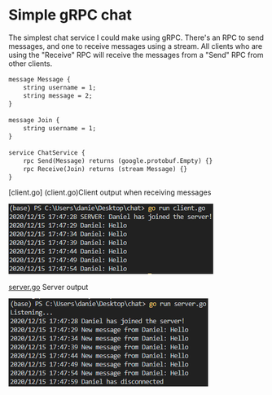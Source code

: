 # Simple gRPC chat

The simplest chat service I could make using gRPC. There's an RPC to send messages, and one to receive messages using a stream.
All clients who are using the "Receive" RPC will receive the messages from a "Send" RPC from other clients.

```proto3
message Message {
    string username = 1;
    string message = 2;
}

message Join {
    string username = 1;
}

service ChatService {
    rpc Send(Message) returns (google.protobuf.Empty) {}
    rpc Receive(Join) returns (stream Message) {}
}
```

[client.go] (client.go)Client output when receiving messages

![client](screenshots/client.PNG)

[server.go](server.go) Server output

![server](screenshots/server.PNG)